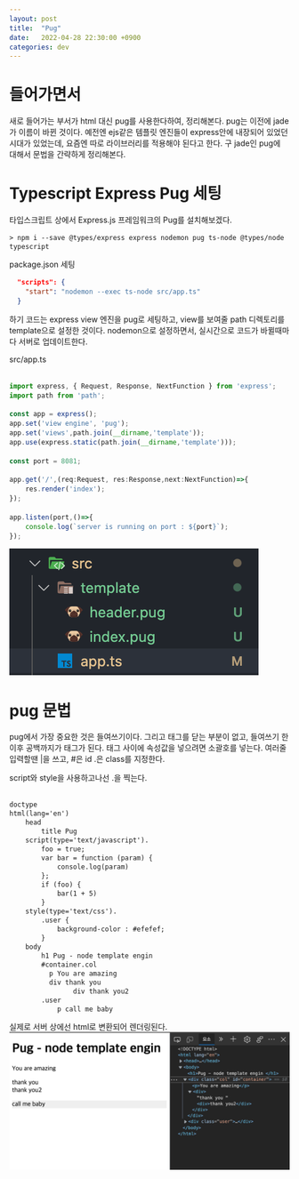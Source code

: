 ```yaml
---
layout: post
title:  "Pug" 
date:   2022-04-28 22:30:00 +0900
categories: dev
---
```


# 들어가면서
새로 들어가는 부서가 html 대신 pug를 사용한다하여, 정리해본다. pug는 이전에 jade가 이름이 바뀐 것이다. 예전엔 ejs같은 템플릿 엔진들이 express안에 내장되어 있었던 시대가 있었는데, 요즘엔 따로 라이브러리를 적용해야 된다고 한다. 구 jade인 pug에 대해서 문법을 간략하게 정리해본다.

# Typescript Express Pug 세팅
타입스크립트 상에서 Express.js 프레임워크의 Pug를 설치해보겠다.

~~~ shell
> npm i --save @types/express express nodemon pug ts-node @types/node typescript
~~~

package.json 세팅
~~~ json
  "scripts": {
    "start": "nodemon --exec ts-node src/app.ts"
  }
~~~
하기 코드는 express view 엔진을 pug로 세팅하고, view를 보여줄 path 디렉토리를 template으로 설정한 것이다. nodemon으로 설정하면서, 실시간으로 코드가 바뀔때마다 서버로 업데이트한다.

src/app.ts 
~~~ typescript

import express, { Request, Response, NextFunction } from 'express';
import path from 'path';

const app = express();
app.set('view engine', 'pug');
app.set('views',path.join(__dirname,'template'));
app.use(express.static(path.join(__dirname,'template')));

const port = 8081;

app.get('/',(req:Request, res:Response,next:NextFunction)=>{
    res.render('index');
});

app.listen(port,()=>{
    console.log(`server is running on port : ${port}`);
});

~~~

![샘플](/assets/img/0428/01.png)

# pug 문법
pug에서 가장 중요한 것은 들여쓰기이다. 그리고 태그를 닫는 부분이 없고, 들여쓰기 한 이후 공백까지가 태그가 된다.
태그 사이에 속성값을 넣으려면 소괄호를 넣는다. 여러줄 입력할땐 |을 쓰고, #은 id .은 class를 지정한다.

script와 style을 사용하고나선 .을 찍는다.

~~~ pug

doctype
html(lang='en')
    head 
        title Pug 
    script(type='text/javascript').
        foo = true;
        var bar = function (param) {
            console.log(param)
        };
        if (foo) {
            bar(1 + 5)
        }
    style(type='text/css').
        .user {
            background-color : #efefef;
        }
    body 
        h1 Pug - node template engin 
        #container.col 
          p You are amazing
          div thank you 
                div thank you2
        .user 
            p call me baby
~~~
실제로 서버 상에선 html로 변환되어 렌더링된다. 
![샘플](/assets/img/0428/02.png)
